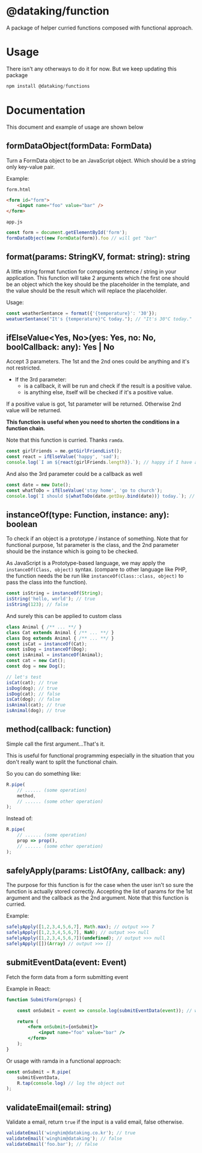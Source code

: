 # @dataking/function

A package of helper curried functions composed with functional approach.

# Usage

There isn't any otherways to do it for now. But we keep updating this package

```js
npm install @dataking/functions
```


# Documentation

This document and example of usage are shown below


## formDataObject(formData: FormData)

Turn a FormData object to be an JavaScript object. Which should be a string only key-value pair.

Example:

`form.html`
```html
<form id="form">
    <input name="foo" value="bar" />
</form>
```


`app.js`
```js
const form = document.getElementById('form');
formDataObject(new FormData(form)).foo // will get "bar"
```

## format(params: StringKV, format: string): string

A little string format function for composing sentence / string in your application. This function will take 2 arguments
which the first one should be an object which the key should be the placeholder in the template, and the value should be
the result which will replace the placeholder.

Usage: 

```js
const weatherSentance = format({'{temperature}': '30'});
weatuerSentance("It's {temperature}°C‎ today."); // "It's 30°C‎ today."
```

## ifElseValue<Yes, No>(yes: Yes, no: No, boolCallback: any): Yes | No

Accept 3 parameters. The 1st and the 2nd ones could be anything and it's not restricted.

- If the 3rd parameter: 
  - is a callback, it will be run and check if the result is a positive value.
  - is anything else, itself will be checked if it's a positive value.

If a positive value is got, 1st parameter will be returned. Otherwise 2nd value will be returned.

**This function is useful when you need to shorten the conditions in a function chain.**

Note that this function is curried. Thanks `ramda`.


```js
const girlFriends = me.getGirlFriendList();
const react = ifElseValue('happy', 'sad');
console.log(`I am ${react(girlFriends.length)}.`); // happy if I have at least one girlfriend. sad otherwise :(
```

And also the 3rd parameter could be a callback as well

```js
const date = new Date();
const whatToDo = ifElseValue('stay home', 'go to church');
console.log(`I should ${whatToDo(date.getDay.bind(date))} today.`); // (new Date()).getDay() would return 0 if it's Sunday, then go to church ~
```

## instanceOf(type: Function, instance: any): boolean

To check if an object is a prototype / instance of something. Note that for functional purpose, 1st parameter is the
class, and the 2nd parameter should be the instance which is going to be checked.

As JavaScript is a Prototype-based language, we may apply the `instanceOf(Class, object)` syntax. (compare to other 
language like PHP, the function needs the be run like `instanceOf(Class::class, object)` to pass the class into the 
function).


```js
const isString = instanceOf(String);
isString('hello, world'); // true
isString(123); // false
```

And surely this can be applied to custom class

```js
class Animal { /** ... **/ }
class Cat extends Animal { /** ... **/ }
class Dog extends Animal { /** ... **/ }
const isCat = instanceOf(Cat);
const isDog = instanceOf(Dog);
const isAnimal = instanceOf(Animal);
const cat = new Cat();
const dog = new Dog();

// let's test
isCat(cat); // true
isDog(dog); // true
isDog(cat); // false
isCat(dog); // false
isAnimal(cat); // true
isAnimal(dog); // true
```

## method(callback: function)

Simple call the first argument...That's it.

This is useful for functional programming especially in the situation that you don't really want to split the 
functional chain.

So you can do something like:

```js
R.pipe(
    // ...... (some operation)
    method,
    // ...... (some other operation)
);
```

Instead of:

```js
R.pipe(
    // ...... (some operation)
    prop => prop(),
    // ...... (some other operation)
);
```

## safelyApply(params: ListOfAny, callback: any)

The purpose for this function is for the case when the user isn't so sure the function is actually stored correctly. 
Accepting the list of params for the 1st argument and the callback as the 2nd argument. Note that this function is 
curried.

Example:

```js
safelyApply([1,2,3,4,5,6,7], Math.max); // output >>> 7
safelyApply([1,2,3,4,5,6,7], NaN); // output >>> null
safelyApply([1,2,3,4,5,6,7])(undefined); // output >>> null
safelyApply([])(Array) // output >>> []
```

## submitEventData(event: Event)

Fetch the form data from a form submitting event

Example in React:

```jsx
function SubmitForm(props) {

    const onSubmit = event => console.log(submitEventData(event)); // would log an object >>> { foo: "bar" }

    return (
        <form onSubmit={onSubmit}>
            <input name="foo" value="bar" />
        </form>
    );
}
```

Or usage with ramda in a functional approach:

```js
const onSubmit = R.pipe(
    submitEventData,
    R.tap(console.log) // log the object out
);
```

## validateEmail(email: string)

Validate a email, return `true` if the input is a valid email, false otherwise.

```js
validateEmail('winghim@dataking.co.kr'); // true
validateEmail('winghim@dataking'); // false
validateEmail('foo.bar'); // false
```
